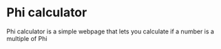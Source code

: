 # Phi calculator
Phi calculator is a simple webpage that lets you calculate if a number is a multiple of Phi
